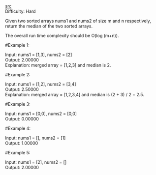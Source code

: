 [src](https://leetcode.com/problems/median-of-two-sorted-arrays/)  
Difficulty: Hard  


Given two sorted arrays nums1 and nums2 of size m and n respectively, return the median of the two sorted arrays.

The overall run time complexity should be O(log (m+n)).

 

#Example 1:

Input: nums1 = [1,3], nums2 = [2]  
Output: 2.00000  
Explanation: merged array = [1,2,3] and median is 2.

#Example 2:

Input: nums1 = [1,2], nums2 = [3,4]  
Output: 2.50000  
Explanation: merged array = [1,2,3,4] and median is (2 + 3) / 2 = 2.5.

#Example 3:

Input: nums1 = [0,0], nums2 = [0,0]  
Output: 0.00000

#Example 4:

Input: nums1 = [], nums2 = [1]  
Output: 1.00000

#Example 5:

Input: nums1 = [2], nums2 = []  
Output: 2.00000
